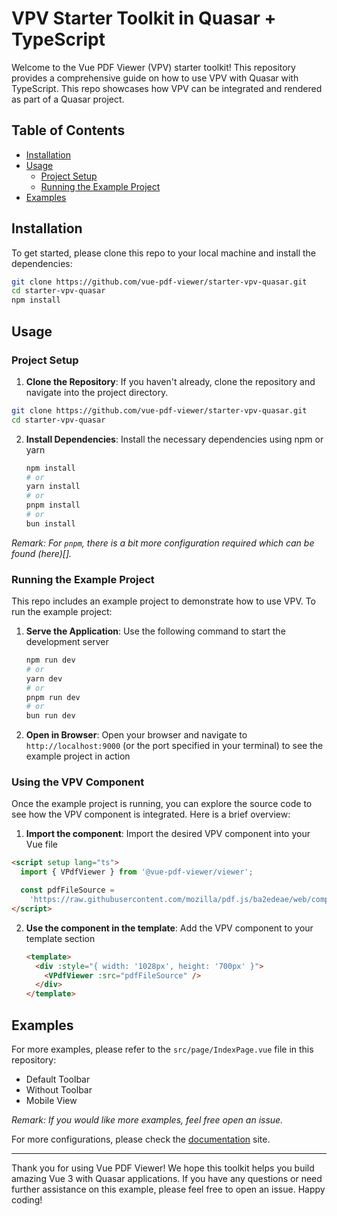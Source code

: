 # VPV Starter Toolkit in Quasar + TypeScript

Welcome to the Vue PDF Viewer (VPV) starter toolkit! This repository provides a comprehensive guide on how to use VPV with Quasar with TypeScript. This repo showcases how VPV can be integrated and rendered as part of a Quasar project.

## Table of Contents

- [Installation](#installation)
- [Usage](#usage)
  - [Project Setup](#project-setup)
  - [Running the Example Project](#running-the-example-project)
- [Examples](#examples)

## Installation

To get started, please clone this repo to your local machine and install the dependencies:

```bash
git clone https://github.com/vue-pdf-viewer/starter-vpv-quasar.git
cd starter-vpv-quasar
npm install
```

## Usage

### Project Setup

1. **Clone the Repository**: If you haven't already, clone the repository and navigate into the project directory.

```bash
git clone https://github.com/vue-pdf-viewer/starter-vpv-quasar.git
cd starter-vpv-quasar
```

2. **Install Dependencies**: Install the necessary dependencies using npm or yarn

   ```bash
   npm install
   # or
   yarn install
   # or
   pnpm install
   # or
   bun install
   ```

_Remark: For `pnpm`, there is a bit more configuration required which can be found (here)[]._

### Running the Example Project

This repo includes an example project to demonstrate how to use VPV. To run the example project:

1. **Serve the Application**: Use the following command to start the development server

   ```bash
   npm run dev
   # or
   yarn dev
   # or
   pnpm run dev
   # or
   bun run dev
   ```

2. **Open in Browser**: Open your browser and navigate to `http://localhost:9000` (or the port specified in your terminal) to see the example project in action

### Using the VPV Component

Once the example project is running, you can explore the source code to see how the VPV component is integrated. Here is a brief overview:

1. **Import the component**: Import the desired VPV component into your Vue file

```html
<script setup lang="ts">
  import { VPdfViewer } from '@vue-pdf-viewer/viewer';

  const pdfFileSource =
    'https://raw.githubusercontent.com/mozilla/pdf.js/ba2edeae/web/compressed.tracemonkey-pldi-09.pdf';
</script>
```

2. **Use the component in the template**: Add the VPV component to your template section

   ```html
   <template>
     <div :style="{ width: '1028px', height: '700px' }">
       <VPdfViewer :src="pdfFileSource" />
     </div>
   </template>
   ```

## Examples

For more examples, please refer to the `src/page/IndexPage.vue` file in this repository:

- Default Toolbar
- Without Toolbar
- Mobile View

_Remark: If you would like more examples, feel free open an issue._

For more configurations, please check the [documentation](https://docs.vue-pdf-viewer.dev) site.

---

Thank you for using Vue PDF Viewer! We hope this toolkit helps you build amazing Vue 3 with Quasar applications. If you have any questions or need further assistance on this example, please feel free to open an issue. Happy coding!
